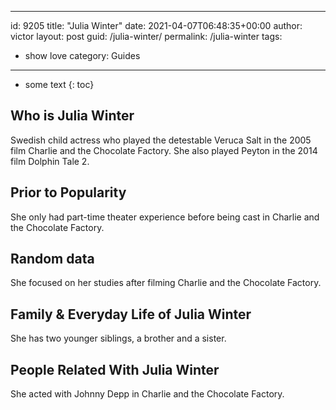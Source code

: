  ---
id: 9205
title: "Julia Winter"
date: 2021-04-07T06:48:35+00:00
author: victor
layout: post
guid: /julia-winter/
permalink: /julia-winter
tags:
 - show love
category: Guides
---

* some text
{: toc}

## Who is Julia Winter

Swedish child actress who played the detestable Veruca Salt in the 2005 film Charlie and the Chocolate Factory. She also played Peyton in the 2014 film Dolphin Tale 2. 

## Prior to Popularity

She only had part-time theater experience before being cast in Charlie and the Chocolate Factory. 

## Random data

She focused on her studies after filming Charlie and the Chocolate Factory.

## Family & Everyday Life of Julia Winter

She has two younger siblings, a brother and a sister.

## People Related With Julia Winter

She acted with Johnny Depp in Charlie and the Chocolate Factory.
 